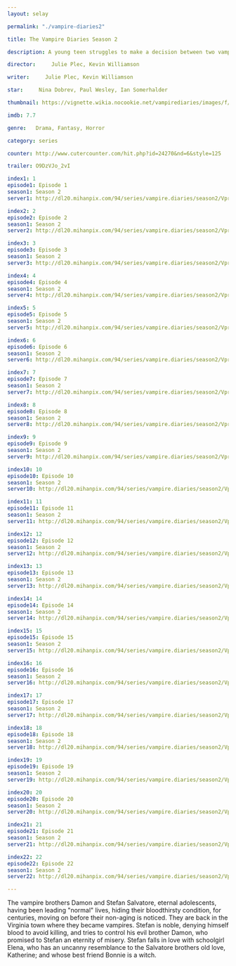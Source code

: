 ```yaml
---
layout: selay

permalink: "./vampire-diaries2"

title: The Vampire Diaries Season 2

description: A young teen struggles to make a decision between two vampire brothers and their supernatural lives. Soon after she discovers the truth her whole world turns upside down.

director:     Julie Plec, Kevin Williamson

writer:     Julie Plec, Kevin Williamson

star:     Nina Dobrev, Paul Wesley, Ian Somerhalder

thumbnail: https://vignette.wikia.nocookie.net/vampirediaries/images/f/ff/Vampire-diaries-season-2-promo-poster-2.jpg/revision/latest/scale-to-width-down/360?cb=20100827170104

imdb: 7.7

genre:   Drama, Fantasy, Horror

category: series

counter: http://www.cutercounter.com/hit.php?id=24270&nd=6&style=125

trailer: O9DzVJo_2vI

index1: 1
episode1: Episode 1
season1: Season 2
server1: http://dl20.mihanpix.com/94/series/vampire.diaries/season2/Vpr.Dres_S02.E01.Tehmovies.com.mkv

index2: 2
episode2: Episode 2
season1: Season 2
server2: http://dl20.mihanpix.com/94/series/vampire.diaries/season2/Vpr.Dres_S02.E02.Tehmovies.com.mkv

index3: 3
episode3: Episode 3
season1: Season 2
server3: http://dl20.mihanpix.com/94/series/vampire.diaries/season2/Vpr.Dres_S02.E03.Tehmovies.com.mkv

index4: 4
episode4: Episode 4
season1: Season 2
server4: http://dl20.mihanpix.com/94/series/vampire.diaries/season2/Vpr.Dres_S02.E04.Tehmovies.com.mkv

index5: 5
episode5: Episode 5
season1: Season 2
server5: http://dl20.mihanpix.com/94/series/vampire.diaries/season2/Vpr.Dres_S02.E05.Tehmovies.com.mkv

index6: 6
episode6: Episode 6
season1: Season 2
server6: http://dl20.mihanpix.com/94/series/vampire.diaries/season2/Vpr.Dres_S02.E06.Tehmovies.com.mkv

index7: 7
episode7: Episode 7
season1: Season 2
server7: http://dl20.mihanpix.com/94/series/vampire.diaries/season2/Vpr.Dres_S02.E07.Tehmovies.com.mkv

index8: 8
episode8: Episode 8
season1: Season 2
server8: http://dl20.mihanpix.com/94/series/vampire.diaries/season2/Vpr.Dres_S02.E08.Tehmovies.com.mkv

index9: 9
episode9: Episode 9
season1: Season 2
server9: http://dl20.mihanpix.com/94/series/vampire.diaries/season2/Vpr.Dres_S02.E09.Tehmovies.com.mkv

index10: 10
episode10: Episode 10
season1: Season 2
server10: http://dl20.mihanpix.com/94/series/vampire.diaries/season2/Vpr.Dres_S02.E10.Tehmovies.com.mkv

index11: 11
episode11: Episode 11
season1: Season 2
server11: http://dl20.mihanpix.com/94/series/vampire.diaries/season2/Vpr.Dres_S02.E11.Tehmovies.com.mkv

index12: 12
episode12: Episode 12
season1: Season 2
server12: http://dl20.mihanpix.com/94/series/vampire.diaries/season2/Vpr.Dres_S02.E12.Tehmovies.com.mkv

index13: 13
episode13: Episode 13
season1: Season 2
server13: http://dl20.mihanpix.com/94/series/vampire.diaries/season2/Vpr.Dres_S02.E13.Tehmovies.com.mkv

index14: 14
episode14: Episode 14
season1: Season 2
server14: http://dl20.mihanpix.com/94/series/vampire.diaries/season2/Vpr.Dres_S02.E14.Tehmovies.com.mkv

index15: 15
episode15: Episode 15
season1: Season 2
server15: http://dl20.mihanpix.com/94/series/vampire.diaries/season2/Vpr.Dres_S02.E15.Tehmovies.com.mkv

index16: 16
episode16: Episode 16
season1: Season 2
server16: http://dl20.mihanpix.com/94/series/vampire.diaries/season2/Vpr.Dres_S02.E16.Tehmovies.com.mkv

index17: 17
episode17: Episode 17
season1: Season 2
server17: http://dl20.mihanpix.com/94/series/vampire.diaries/season2/Vpr.Dres_S02.E17.Tehmovies.com.mkv

index18: 18
episode18: Episode 18
season1: Season 2
server18: http://dl20.mihanpix.com/94/series/vampire.diaries/season2/Vpr.Dres_S02.E18.Tehmovies.com.mkv

index19: 19
episode19: Episode 19
season1: Season 2
server19: http://dl20.mihanpix.com/94/series/vampire.diaries/season2/Vpr.Dres_S02.E19.Tehmovies.com.mkv

index20: 20
episode20: Episode 20
season1: Season 2
server20: http://dl20.mihanpix.com/94/series/vampire.diaries/season2/Vpr.Dres_S02.E20.Tehmovies.com.mkv

index21: 21
episode21: Episode 21
season1: Season 2
server21: http://dl20.mihanpix.com/94/series/vampire.diaries/season2/Vpr.Dres_S02.E21.Tehmovies.com.mkv

index22: 22
episode22: Episode 22
season1: Season 2
server22: http://dl20.mihanpix.com/94/series/vampire.diaries/season2/Vpr.Dres_S02.E22.Tehmovies.com.mkv

---
```


The vampire brothers Damon and Stefan Salvatore, eternal adolescents, having been leading "normal" lives, hiding their bloodthirsty condition, for centuries, moving on before their non-aging is noticed. They are back in the Virginia town where they became vampires. Stefan is noble, denying himself blood to avoid killing, and tries to control his evil brother Damon, who promised to Stefan an eternity of misery. Stefan falls in love with schoolgirl Elena, who has an uncanny resemblance to the Salvatore brothers old love, Katherine; and whose best friend Bonnie is a witch.